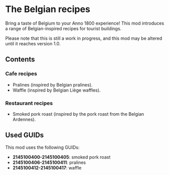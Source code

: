 # The Belgian recipes

Bring a taste of Belgium to your Anno 1800 experience! This mod introduces a range of Belgian-inspired recipes for tourist buildings.

Please note that this is still a work in progress, and this mod may be altered until it reaches version 1.0.

## Contents
### Cafe recipes
- Pralines (inspired by Belgian pralines).
- Waffle (inspired by Belgian Liège waffles).
### Restaurant recipes
- Smoked pork roast (inspired by the pork roast from the Belgian Ardennes).

## Used GUIDs
This mod uses the following GUIDs:
- **2145100400-2145100405**: smoked pork roast
- **2145100406-2145100411**: pralines
- **2145100412-2145100417**: waffle
